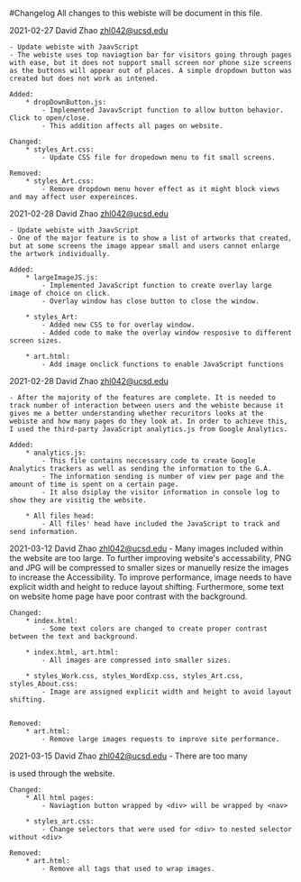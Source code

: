 #Changelog
All changes to this webiste will be document in this file.

2021-02-27 David Zhao <zhl042@ucsd.edu>

    - Update webiste with JaavScript
    - The webiste uses top naviagtion bar for visitors going through pages with ease, but it does not support small screen nor phone size screens as the buttons will appear out of places. A simple dropdown button was created but does not work as intened.

    Added:
        * dropDownButton.js:
            - Implemented JavavScript function to allow button behavior. Click to open/close.
            - This addition affects all pages on website.
    
    Changed:
        * styles_Art.css:
            - Update CSS file for dropedown menu to fit small screens. 

    Removed:
        * styles_Art.css:
            - Remove dropdown menu hover effect as it might block views and may affect user expereinces.  


2021-02-28 David Zhao <zhl042@ucsd.edu>

    - Update webiste with JaavScript
    - One of the major feature is to show a list of artworks that created, but at some screens the image appear small and users cannot enlarge the artwork individually.

    Added:
        * largeImageJS.js:
            - Implemented JavaScript function to create overlay large image of choice on click.
            - Overlay window has close button to close the window.
        
        * styles_Art:
            - Added new CSS to for overlay window.
            - Added code to make the overlay window resposive to different screen sizes.

        * art.html:
            - Add image onclick functions to enable JavaScript functions


2021-02-28 David Zhao <zhl042@ucsd.edu>

    - After the majority of the features are complete. It is needed to track number of interaction between users and the webiste because it gives me a better understanding whether recuritors looks at the webiste and how many pages do they look at. In order to achieve this, I used the third-party JavaScript analytics.js from Google Analytics.

    Added:
        * analytics.js:
            - This file contains neccessary code to create Google Analytics trackers as well as sending the information to the G.A.
            - The information sending is number of view per page and the amount of time is spent on a certain page.
            - It also dsiplay the visitor information in console log to show they are visitig the website.

        * All files head:
            - All files' head have included the JavaScript to track and send information.  


2021-03-12 David Zhao <zhl042@ucsd.edu>
    - Many images included within the website are too large. To further improving website's accessability, PNG and JPG will be compressed to smaller sizes or manuelly resize the images to increase the Accessibility. To improve performance, image needs to have explicit width and height to reduce layout shifting. Furthermore, some text on website home page have poor contrast with the background.

    Changed:
        * index.html:
            - Some text colors are changed to create proper contrast between the text and background.
            
        * index.html, art.html:
            - All images are compressed into smaller sizes.

        * styles_Work.css, styles_WordExp.css, styles_Art.css, styles_About.css:
            - Image are assigned explicit width and height to avoid layout shifting.

    
    Removed:
        * art.html:
            - Remove large images requests to improve site performance.


2021-03-15 David Zhao <zhl042@ucsd.edu>
    - There are too many <div> is used through the website.

    Changed:
        * All html pages: 
            - Naviagtion button wrapped by <div> will be wrapped by <nav> 
        
        * styles_art.css:
            - Change selectors that were used for <div> to nested selector without <div>
    
    Removed:
        * art.html:
            - Remove all tags that used to wrap images.
        
        